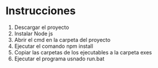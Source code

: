 # Instrucciones

1. Descargar el proyecto
2. Instalar Node js
3. Abrir el cmd en la carpeta del proyecto
4. Ejecutar el comando npm install
5. Copiar las carpetas de los ejecutables a la carpeta exes
6. Ejecutar el programa usnado run.bat
